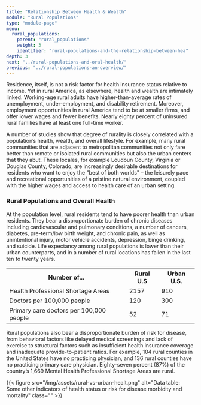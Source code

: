 ```yaml
---
title: "Relationship Between Health & Wealth"
module: "Rural Populations"
type: "module-page"
menu:
  rural_populations:
    parent: "rural_populations"
    weight: 3
    identifier: "rural-populations-and-the-relationship-between-hea"
depth: 3
next: "../rural-populations-and-oral-health/"
previous: "../rural-populations-an-overview/"
---
```

<div class="pageblock"><p>Residence, itself, is not a risk factor for health insurance status relative to income. Yet in rural America, as elsewhere, health and wealth are intimately linked. Working-age rural adults have higher-than-average rates of unemployment, under-employment, and disability retirement. Moreover, employment opportunities in rural America tend to be at smaller firms, and offer lower wages and fewer benefits. Nearly eighty percent of uninsured rural families have at least one full-time worker.</p>
<p>A number of studies show that degree of rurality is closely correlated with a population’s health, wealth, and overall lifestyle. For example, many rural communities that are adjacent to metropolitan communities not only fare better than remote or isolated rural communities but also the urban centers that they abut. These locales, for example Loudoun County, Virginia or Douglas County, Colorado, are increasingly desirable destinations for residents who want to enjoy the "best of both worlds" – the leisurely pace and recreational opportunities of a pristine natural environment, coupled with the higher wages and access to health care of an urban setting.</p>
</div><h3>Rural Populations and Overall Health</h3><div class="pageblock"><p>At the population level, rural residents tend to have poorer health than urban residents. They bear a disproportionate burden of chronic diseases including cardiovascular and pulmonary conditions, a number of cancers, diabetes, pre-term/low birth weight, and chronic pain, as well as unintentional injury, motor vehicle accidents, depression, binge drinking, and suicide. Life expectancy among rural populations is lower than their urban counterparts, and in a number of rural locations has fallen in the last ten to twenty years.</p>
<table>
<tr>
<th class="text-left">Number of...</th>
<th class="text-left">Rural U.S</th>
<th class="text-left">Urban U.S.</th>
</tr>
<tr>
<td>Health Professional Shortage Areas</td>
<td>2157</td>
<td>910</td>
</tr>
<tr>
<td>Doctors per 100,000 people</td>
<td>120</td>
<td>300</td>
</tr>
<tr>
<td>Primary care doctors per 100,000 people</td>
<td>52</td>
<td>71</td>
</tr>
</table>
<p>Rural populations also bear a disproportionate burden of risk for disease, from behavioral factors like delayed medical screenings and lack of exercise to structural factors such as insufficient health insurance coverage and inadequate provide-to-patient ratios. For example, 104 rural counties in the United States have no practicing physician, and 136 rural counties have no practicing primary care physician. Eighty-seven percent (87%) of the country’s 1,669 Mental Health Professional Shortage Areas are rural.</p>
</div><div class="pageblock">
<div class="caption">
</div>{{< figure src="/img/assets/rural-vs-urban-healt.png" alt="Data table: Some other indicators of health status or risk for disease morbidity and mortality" class="" >}}</div>